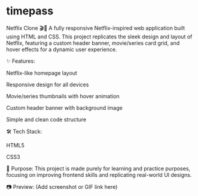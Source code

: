# timepass
Netflix Clone 🎬🍿
A fully responsive Netflix-inspired web application built using HTML and CSS. This project replicates the sleek design and layout of Netflix, featuring a custom header banner, movie/series card grid, and hover effects for a dynamic user experience.

✨ Features:

Netflix-like homepage layout

Responsive design for all devices

Movie/series thumbnails with hover animation

Custom header banner with background image

Simple and clean code structure

🛠 Tech Stack:

HTML5

CSS3

📌 Purpose:
This project is made purely for learning and practice purposes, focusing on improving frontend skills and replicating real-world UI designs.

📷 Preview:
(Add screenshot or GIF link here)
